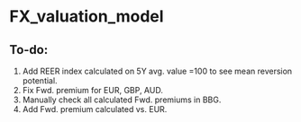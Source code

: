 # FX_valuation_model

## To-do:
1. Add REER index calculated on 5Y avg. value =100 to see mean reversion potential.
2. Fix Fwd. premium for EUR, GBP, AUD.
3. Manually check all calculated Fwd. premiums in BBG.
4. Add Fwd. premium calculated vs. EUR.
